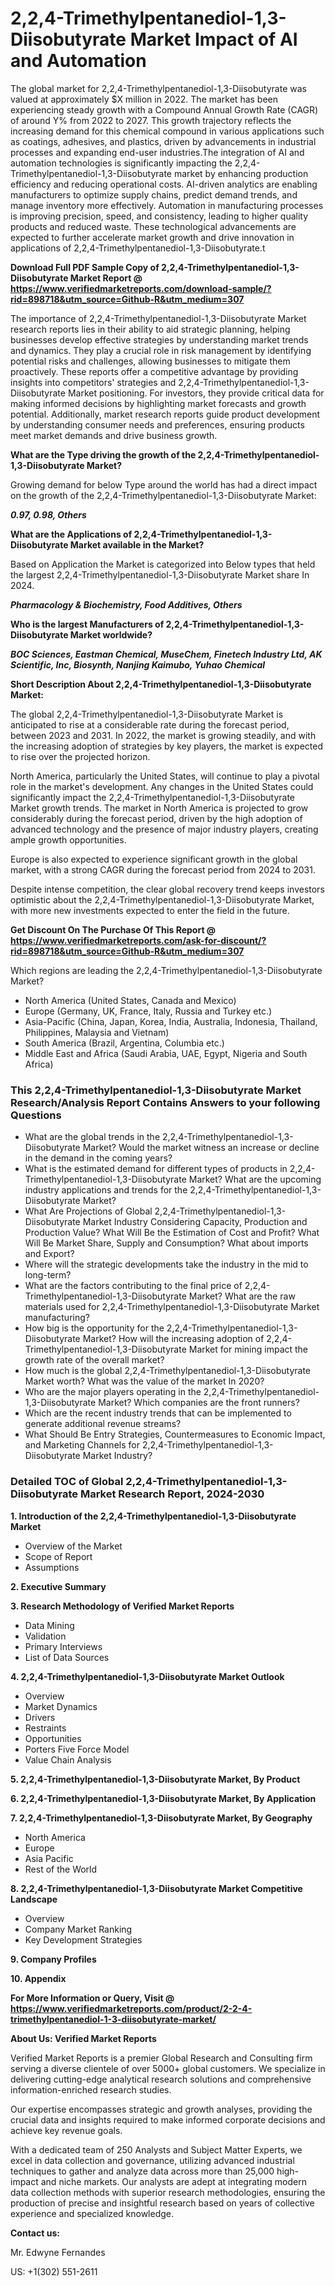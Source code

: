 <meta name="title" content="Global 2,2,4-Trimethylpentanediol-1,3-Diisobutyrate Market Impact of AI and Automation"><meta name="description" content="The global market for 2,2,4-Trimethylpentanediol-1,3-Diisobutyrate was valued at approximately $X million in 2022. The market has been experiencing steady growth with a C"><meta name="title" content="2,2,4-Trimethylpentanediol-1,3-Diisobutyrate Market Size, Share, Scope, Trends, Growth, Opportunities, Analysis, Forecast"><h1>2,2,4-Trimethylpentanediol-1,3-Diisobutyrate Market Impact of AI and Automation</h1>The global market for 2,2,4-Trimethylpentanediol-1,3-Diisobutyrate was valued at approximately $X million in 2022. The market has been experiencing steady growth with a Compound Annual Growth Rate (CAGR) of around Y% from 2022 to 2027. This growth trajectory reflects the increasing demand for this chemical compound in various applications such as coatings, adhesives, and plastics, driven by advancements in industrial processes and expanding end-user industries.The integration of AI and automation technologies is significantly impacting the 2,2,4-Trimethylpentanediol-1,3-Diisobutyrate market by enhancing production efficiency and reducing operational costs. AI-driven analytics are enabling manufacturers to optimize supply chains, predict demand trends, and manage inventory more effectively. Automation in manufacturing processes is improving precision, speed, and consistency, leading to higher quality products and reduced waste. These technological advancements are expected to further accelerate market growth and drive innovation in applications of 2,2,4-Trimethylpentanediol-1,3-Diisobutyrate.t</p><p id="" class=""><strong>Download Full PDF Sample Copy of 2,2,4-Trimethylpentanediol-1,3-Diisobutyrate Market Report @ <a href="https://www.verifiedmarketreports.com/download-sample/?rid=898718&utm_source=Github-R&utm_medium=307" target="_blank">https://www.verifiedmarketreports.com/download-sample/?rid=898718&utm_source=Github-R&utm_medium=307</a></strong></p><p>The importance of&nbsp;2,2,4-Trimethylpentanediol-1,3-Diisobutyrate Market research reports lies in their ability to aid strategic planning, helping businesses develop effective strategies by understanding market trends and dynamics. They play a crucial role in risk management by identifying potential risks and challenges, allowing businesses to mitigate them proactively. These reports offer a competitive advantage by providing insights into competitors' strategies and 2,2,4-Trimethylpentanediol-1,3-Diisobutyrate Market positioning. For investors, they provide critical data for making informed decisions by highlighting market forecasts and growth potential. Additionally, market research reports guide product development by understanding consumer needs and preferences, ensuring products meet market demands and drive business growth.</p><p><strong>What are the&nbsp;Type driving the growth of the 2,2,4-Trimethylpentanediol-1,3-Diisobutyrate Market?</strong></p><p id="" class="">Growing demand for below Type around the world has had a direct impact on the growth of the 2,2,4-Trimethylpentanediol-1,3-Diisobutyrate Market:</p><em><strong>0.97, 0.98, Others</strong></em></p><strong>What are the&nbsp;Applications&nbsp;of 2,2,4-Trimethylpentanediol-1,3-Diisobutyrate Market available in the Market?</strong></p><p id="" class="">Based on Application the Market is categorized into Below types that held the largest 2,2,4-Trimethylpentanediol-1,3-Diisobutyrate Market share In 2024.</p><em><strong>Pharmacology & Biochemistry, Food Additives, Others</strong></em></p><strong>Who is the largest Manufacturers of 2,2,4-Trimethylpentanediol-1,3-Diisobutyrate Market worldwide?</strong></p><p><em><strong>BOC Sciences, Eastman Chemical, MuseChem, Finetech Industry Ltd, AK Scientific, Inc, Biosynth, Nanjing Kaimubo, Yuhao Chemical</strong></em></p><p id="" class=""><strong>Short Description About 2,2,4-Trimethylpentanediol-1,3-Diisobutyrate Market:</strong></p><p>The global 2,2,4-Trimethylpentanediol-1,3-Diisobutyrate Market is anticipated to rise at a considerable rate during the forecast period, between 2023 and 2031. In 2022, the market is growing steadily, and with the increasing adoption of strategies by key players, the market is expected to rise over the projected horizon.</p><p>North America, particularly the United States, will continue to play a pivotal role in the market's development. Any changes in the United States could significantly impact the 2,2,4-Trimethylpentanediol-1,3-Diisobutyrate Market growth trends. The market in North America is projected to grow considerably during the forecast period, driven by the high adoption of advanced technology and the presence of major industry players, creating ample growth opportunities.</p><p>Europe is also expected to experience significant growth in the global market, with a strong CAGR during the forecast period from 2024 to 2031.</p><p>Despite intense competition, the clear global recovery trend keeps investors optimistic about the 2,2,4-Trimethylpentanediol-1,3-Diisobutyrate Market, with more new investments expected to enter the field in the future.</p><p id="" class=""><strong>Get Discount On The Purchase Of This Report @ <a href="https://www.verifiedmarketreports.com/ask-for-discount/?rid=898718&utm_source=Github-R&utm_medium=307" target="_blank">https://www.verifiedmarketreports.com/ask-for-discount/?rid=898718&utm_source=Github-R&utm_medium=307</a></strong></p>Which regions are leading the 2,2,4-Trimethylpentanediol-1,3-Diisobutyrate Market?</p><ul><li>North America (United States, Canada and Mexico)</li><li>Europe (Germany, UK, France, Italy, Russia and Turkey etc.)</li><li>Asia-Pacific (China, Japan, Korea, India, Australia, Indonesia, Thailand, Philippines, Malaysia and Vietnam)</li><li>South America (Brazil, Argentina, Columbia etc.)</li><li>Middle East and Africa (Saudi Arabia, UAE, Egypt, Nigeria and South Africa)</li></ul><h3 id="" class="">This 2,2,4-Trimethylpentanediol-1,3-Diisobutyrate Market Research/Analysis Report Contains Answers to your following Questions</h3><ul><li>What are the global trends in the 2,2,4-Trimethylpentanediol-1,3-Diisobutyrate Market? Would the market witness an increase or decline in the demand in the coming years?</li><li>What is the estimated demand for different types of products in 2,2,4-Trimethylpentanediol-1,3-Diisobutyrate Market? What are the upcoming industry applications and trends for the 2,2,4-Trimethylpentanediol-1,3-Diisobutyrate Market?</li><li>What Are Projections of Global 2,2,4-Trimethylpentanediol-1,3-Diisobutyrate Market Industry Considering Capacity, Production and Production Value? What Will Be the Estimation of Cost and Profit? What Will Be Market Share, Supply and Consumption? What about imports and Export?</li><li>Where will the strategic developments take the industry in the mid to long-term?</li><li>What are the factors contributing to the final price of 2,2,4-Trimethylpentanediol-1,3-Diisobutyrate Market? What are the raw materials used for 2,2,4-Trimethylpentanediol-1,3-Diisobutyrate Market manufacturing?</li><li>How big is the opportunity for the 2,2,4-Trimethylpentanediol-1,3-Diisobutyrate Market? How will the increasing adoption of 2,2,4-Trimethylpentanediol-1,3-Diisobutyrate Market for mining impact the growth rate of the overall market?</li><li>How much is the global 2,2,4-Trimethylpentanediol-1,3-Diisobutyrate Market worth? What was the value of the market In 2020?</li><li>Who are the major players operating in the 2,2,4-Trimethylpentanediol-1,3-Diisobutyrate Market? Which companies are the front runners?</li><li>Which are the recent industry trends that can be implemented to generate additional revenue streams?</li><li>What Should Be Entry Strategies, Countermeasures to Economic Impact, and Marketing Channels for 2,2,4-Trimethylpentanediol-1,3-Diisobutyrate Market Industry?</li></ul><h3 id="" class="">Detailed TOC of Global 2,2,4-Trimethylpentanediol-1,3-Diisobutyrate Market Research Report, 2024-2030</h3><p id="" class=""><strong>1. Introduction of the 2,2,4-Trimethylpentanediol-1,3-Diisobutyrate Market</strong></p><ul><li>Overview of the Market</li><li>Scope of Report</li><li>Assumptions</li></ul><p id="" class=""><strong>2. Executive Summary</strong></p><p id="" class=""><strong>3. Research Methodology of Verified Market Reports</strong></p><ul><li>Data Mining</li><li>Validation</li><li>Primary Interviews</li><li>List of Data Sources</li></ul><p id="" class=""><strong>4. 2,2,4-Trimethylpentanediol-1,3-Diisobutyrate Market Outlook</strong></p><ul><li>Overview</li><li>Market Dynamics</li><li>Drivers</li><li>Restraints</li><li>Opportunities</li><li>Porters Five Force Model</li><li>Value Chain Analysis</li></ul><p id="" class=""><strong>5. 2,2,4-Trimethylpentanediol-1,3-Diisobutyrate Market, By Product</strong></p><p id="" class=""><strong>6. 2,2,4-Trimethylpentanediol-1,3-Diisobutyrate Market, By Application</strong></p><p id="" class=""><strong>7. 2,2,4-Trimethylpentanediol-1,3-Diisobutyrate Market, By Geography</strong></p><ul><li>North America</li><li>Europe</li><li>Asia Pacific</li><li>Rest of the World</li></ul><p id="" class=""><strong>8. 2,2,4-Trimethylpentanediol-1,3-Diisobutyrate Market Competitive Landscape</strong></p><ul><li>Overview</li><li>Company Market Ranking</li><li>Key Development Strategies</li></ul><p id="" class=""><strong>9. Company Profiles</strong></p><p id="" class=""><strong>10. Appendix</strong></p><p id="" class=""><strong>For More Information or Query, Visit @ <a href="https://www.verifiedmarketreports.com/product/2-2-4-trimethylpentanediol-1-3-diisobutyrate-market/" target="_blank">https://www.verifiedmarketreports.com/product/2-2-4-trimethylpentanediol-1-3-diisobutyrate-market/</a></strong></p><p id="" class=""><strong>About Us: Verified Market Reports</strong></p><p id="" class="">Verified Market Reports is a premier Global Research and Consulting firm serving a diverse clientele of over 5000+ global customers. We specialize in delivering cutting-edge analytical research solutions and comprehensive information-enriched research studies.</p><p id="" class="">Our expertise encompasses strategic and growth analyses, providing the crucial data and insights required to make informed corporate decisions and achieve key revenue goals.</p><p id="" class="">With a dedicated team of 250 Analysts and Subject Matter Experts, we excel in data collection and governance, utilizing advanced industrial techniques to gather and analyze data across more than 25,000 high-impact and niche markets. Our analysts are adept at integrating modern data collection methods with superior research methodologies, ensuring the production of precise and insightful research based on years of collective experience and specialized knowledge.</p><p id="" class=""><strong>Contact us:</strong></p><p id="" class="">Mr. Edwyne Fernandes</p><p id="" class="">US: +1(302) 551-2611</p>